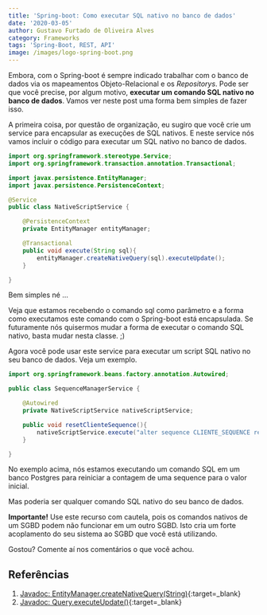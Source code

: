 ```yaml
---
title: 'Spring-boot: Como executar SQL nativo no banco de dados'
date: '2020-03-05'
author: Gustavo Furtado de Oliveira Alves
category: Frameworks
tags: 'Spring-Boot, REST, API'
image: /images/logo-spring-boot.png
---
```

Embora, com o Spring-boot é sempre indicado trabalhar com o banco de dados via os mapeamentos Objeto-Relacional e os *Repositorys*. Pode ser que você precise, por algum motivo, **executar um comando SQL nativo no banco de dados**. Vamos ver neste post uma forma bem simples de fazer isso.

A primeira coisa, por questão de organização, eu sugiro que você crie um service para encapsular as execuções de SQL nativos. E neste service nós vamos incluir o código para executar um SQL nativo no banco de dados.

```java
import org.springframework.stereotype.Service;
import org.springframework.transaction.annotation.Transactional;

import javax.persistence.EntityManager;
import javax.persistence.PersistenceContext;

@Service
public class NativeScriptService {

    @PersistenceContext
    private EntityManager entityManager;

    @Transactional
    public void execute(String sql){
        entityManager.createNativeQuery(sql).executeUpdate();
    }

}
```

Bem simples né ...



Veja que estamos recebendo o comando sql como parâmetro e a forma como executamos este comando com o Spring-boot está encapsulada. Se futuramente nós quisermos mudar a forma de executar o comando SQL nativo, basta mudar nesta classe. ;)

Agora você pode usar este service para executar um script SQL nativo no seu banco de dados. Veja um exemplo.

```java
import org.springframework.beans.factory.annotation.Autowired;

public class SequenceManagerService {

    @Autowired
    private NativeScriptService nativeScriptService;

    public void resetClienteSequence(){
        nativeScriptService.execute("alter sequence CLIENTE_SEQUENCE restart");
    }

}
```

No exemplo acima, nós estamos executando um comando SQL em um banco Postgres para reiniciar a contagem de uma sequence para o valor inicial.

Mas poderia ser qualquer comando SQL nativo do seu banco de dados.

**Importante!** Use este recurso com cautela, pois os comandos nativos de um SGBD podem não funcionar em um outro SGBD. Isto cria um forte acoplamento do seu sistema ao SGBD que você está utilizando.

Gostou? Comente aí nos comentários o que você achou.

## Referências

1. [Javadoc: EntityManager.createNativeQuery(String)](https://javaee.github.io/javaee-spec/javadocs/javax/persistence/EntityManager.html#createNativeQuery-java.lang.String-){:target=_blank}
2. [Javadoc: Query.executeUpdate()](https://javaee.github.io/javaee-spec/javadocs/javax/persistence/Query.html#executeUpdate--){:target=_blank}